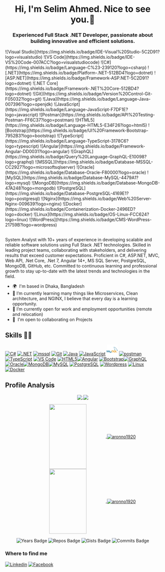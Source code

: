 <h1 align="center">Hi, I'm Selim Ahmed. Nice to see you.👋</h1>
<h3 align="center">Experienced Full Stack .NET Developer, passionate about building innovative and efficient solutions.</h3>
![Visual Studio](https://img.shields.io/badge/IDE-Visual%20Studio-5C2D91?logo=visualstudio)
![VS Code](https://img.shields.io/badge/IDE-VS%20Code-007ACC?logo=visualstudiocode)
![C#](https://img.shields.io/badge/Language-C%23-239120?logo=csharp)
![.NET](https://img.shields.io/badge/Platform-.NET-512BD4?logo=dotnet)
![ASP.NET](https://img.shields.io/badge/Framework-ASP.NET-5C2D91?logo=dotnet)
![.NET Core](https://img.shields.io/badge/Framework-.NET%20Core-512BD4?logo=dotnet)
![Git](https://img.shields.io/badge/Version%20Control-Git-F05032?logo=git)
![Java](https://img.shields.io/badge/Language-Java-007396?logo=openjdk)
![JavaScript](https://img.shields.io/badge/Language-JavaScript-F7DF1E?logo=javascript)
![Postman](https://img.shields.io/badge/API%20Testing-Postman-FF6C37?logo=postman)
![HTML5](https://img.shields.io/badge/Language-HTML5-E34F26?logo=html5)
![Bootstrap](https://img.shields.io/badge/UI%20Framework-Bootstrap-7952B3?logo=bootstrap)
![TypeScript](https://img.shields.io/badge/Language-TypeScript-3178C6?logo=typescript)
![Angular](https://img.shields.io/badge/Framework-Angular-DD0031?logo=angular)
![GraphQL](https://img.shields.io/badge/Query%20Language-GraphQL-E10098?logo=graphql)
![MSSQL](https://img.shields.io/badge/Database-MSSQL-CC2927?logo=microsoftsqlserver)
![Oracle](https://img.shields.io/badge/Database-Oracle-F80000?logo=oracle)
![MySQL](https://img.shields.io/badge/Database-MySQL-4479A1?logo=mysql)
![MongoDB](https://img.shields.io/badge/Database-MongoDB-47A248?logo=mongodb)
![PostgreSQL](https://img.shields.io/badge/Database-PostgreSQL-4169E1?logo=postgresql)
![Nginx](https://img.shields.io/badge/Web%20Server-Nginx-009639?logo=nginx)
![Docker](https://img.shields.io/badge/Containerization-Docker-2496ED?logo=docker)
![Linux](https://img.shields.io/badge/OS-Linux-FCC624?logo=linux)
![WordPress](https://img.shields.io/badge/CMS-WordPress-21759B?logo=wordpress)
<br /><br />
<p>System Analyst with 10+ years of experience in developing scalable and reliable software solutions using Full Stack .NET technologies. Skilled in leading project teams, collaborating with stakeholders, and delivering results that exceed customer expectations. Proficient in C#, ASP.NET, MVC, Web API, .Net Core, .Net 7, Angular 14+, MS SQL Server, PostgreSQL, MongoDB, GitHub, etc. Committed to continuous learning and professional growth to stay up-to-date with the latest trends and technologies in the field.</p>
<ul>
  <li>
    🌍  I'm based in Dhaka, Bangladesh
  </li>
  <li>
    🌱 I’m currently learning many things like Microservices, Clean architecture, and NGINX, I believe that every day is a learning opportunity. 
  </li>
  <li>
    👯 I’m currently open for work and employment opportunities (remote and relocation)
  </li>
  <li>
    🤝  I'm open to collaborating on Projects
  </li>
</ul>
<h2 align="left">Skills 👨‍💻</h2>
<p align="left">
<a href="https://docs.microsoft.com/en-us/dotnet/csharp/" target="_blank" rel="noreferrer">
  <img src="https://raw.githubusercontent.com/danielcranney/readme-generator/main/public/icons/skills/csharp-colored.svg" width="36" height="36" alt="C#" /></a>
    <a href="https://dotnet.microsoft.com/en-us/" target="_blank" rel="noreferrer">
    <img src="https://raw.githubusercontent.com/danielcranney/readme-generator/main/public/icons/skills/dot-net-colored.svg" width="36" height="36" alt=".NET" /></a>
  <a href="https://www.microsoft.com/en-us/sql-server" target="_blank" rel="nofollow"> 
  <img src="https://www.svgrepo.com/show/303229/microsoft-sql-server-logo.svg" width="36" height="36" style="max-width: 100%;" alt="mssql"/></a>
<a href="https://git-scm.com/" target="_blank" rel="noreferrer">
  <img src="https://raw.githubusercontent.com/danielcranney/readme-generator/main/public/icons/skills/git-colored.svg" width="36" height="36" alt="Git" /></a>
  <a href="https://www.oracle.com/java/" target="_blank" rel="noreferrer">
    <img src="https://raw.githubusercontent.com/danielcranney/readme-generator/main/public/icons/skills/java-colored.svg" width="36" height="36" alt="Java" /></a>
  <a href="https://developer.mozilla.org/en-US/docs/Web/JavaScript" target="_blank" rel="noreferrer">
    <img src="https://raw.githubusercontent.com/danielcranney/readme-generator/main/public/icons/skills/javascript-colored.svg" width="36" height="36" alt="JavaScript" /></a>
<a href="https://www.mysql.com/" target="_blank" rel="nofollow">
  <img src="https://raw.githubusercontent.com/devicons/devicon/master/icons/mysql/mysql-original-wordmark.svg" width="36" height="36" style="max-width: 100%;" alt="MySQL"/></a>
<a href="https://postman.com" target="_blank" rel="nofollow">
  <img src="https://www.vectorlogo.zone/logos/getpostman/getpostman-icon.svg" alt="postman" width="36" height="36" style="max-width: 100%;"/></a>
  <a href="https://www.typescriptlang.org/" target="_blank" rel="noreferrer">
    <img src="https://raw.githubusercontent.com/danielcranney/readme-generator/main/public/icons/skills/typescript-colored.svg" width="36" height="36" alt="TypeScript" /></a>
  <a href="https://code.visualstudio.com/" target="_blank" rel="noreferrer">
    <img src="https://raw.githubusercontent.com/danielcranney/readme-generator/main/public/icons/skills/visualstudiocode.svg" width="36" height="36" alt="VS Code" /></a>
  <a href="https://developer.mozilla.org/en-US/docs/Glossary/HTML5" target="_blank" rel="noreferrer"><img src="https://raw.githubusercontent.com/danielcranney/readme-generator/main/public/icons/skills/html5-colored.svg" width="36" height="36" alt="HTML5" /></a><a href="https://angular.io/" target="_blank" rel="noreferrer"><img src="https://raw.githubusercontent.com/danielcranney/readme-generator/main/public/icons/skills/angularjs-colored.svg" width="36" height="36" alt="Angular" /></a>
  <a href="https://getbootstrap.com/" target="_blank" rel="noreferrer"><img src="https://raw.githubusercontent.com/danielcranney/readme-generator/main/public/icons/skills/bootstrap-colored.svg" width="36" height="36" alt="Bootstrap" /></a><a href="https://graphql.org/" target="_blank" rel="noreferrer"><img src="https://raw.githubusercontent.com/danielcranney/readme-generator/main/public/icons/skills/graphql-colored.svg" width="36" height="36" alt="GraphQL" /></a><a href="https://www.oracle.com/uk/index.html" target="_blank" rel="noreferrer"><img src="https://raw.githubusercontent.com/danielcranney/readme-generator/main/public/icons/skills/oracle-colored.svg" width="36" height="36" alt="Oracle" /></a><a href="https://www.mongodb.com/" target="_blank" rel="noreferrer"><img src="https://raw.githubusercontent.com/danielcranney/readme-generator/main/public/icons/skills/mongodb-colored.svg" width="36" height="36" alt="MongoDB" /></a><a href="https://www.mysql.com/" target="_blank" rel="noreferrer"><img src="https://raw.githubusercontent.com/danielcranney/readme-generator/main/public/icons/skills/mysql-colored.svg" width="36" height="36" alt="MySQL" /></a>
  <a href="https://www.postgresql.org/" target="_blank" rel="noreferrer">
    <img src="https://raw.githubusercontent.com/danielcranney/readme-generator/main/public/icons/skills/postgresql-colored.svg" width="36" height="36" alt="PostgreSQL" /></a>
  <a href="https://wordpress.com" target="_blank" rel="noreferrer">
    <img src="https://raw.githubusercontent.com/danielcranney/readme-generator/main/public/icons/skills/wordpress-colored.svg" width="36" height="36" alt="Wordpress" /></a>
  <a href="https://www.linux.org" target="_blank" rel="noreferrer">
    <img src="https://raw.githubusercontent.com/danielcranney/readme-generator/main/public/icons/skills/linux-colored.svg" width="36" height="36" alt="Linux" /></a>
  <a href="https://www.docker.com/" target="_blank" rel="noreferrer">
    <img src="https://raw.githubusercontent.com/danielcranney/readme-generator/main/public/icons/skills/docker-colored.svg" width="36" height="36" alt="Docker" /></a>
</p>
<h2>Profile Analysis</h2>
<p align="center">
    <a href="https://github.com/aronno1920#gh-light-mode-only">
        <img height="210em" src="https://github-readme-stats.vercel.app/api?username=aronno1920&count_private=true&show_icons=true&include_all_commits=true&hide_border=true&hide=contribs,prs&line_height=28&theme=graywhite" align = "center"/>
    </a>
    <a href="https://github.com/aronno1920#gh-dark-mode-only">
        <img height="210em" src="https://github-readme-stats.vercel.app/api?username=aronno1920&count_private=true&show_icons=true&include_all_commits=true&hide_border=true&hide=contribs,prs&line_height=28&theme=dark" align = "center"/>
    </a>
</p>
<p align="center">
      <a href="https://github.com/aronno1920#gh-light-mode-only">
        <img height="210em" width="49%" src="https://github-readme-stats.vercel.app/api/top-langs/?username=aronno1920&count_private=true&show_icons=true&include_all_commits=true&layout=compact&hide_border=true&langs_count=10&theme=graywhite" align = "center"/>
        <img height="210em" width="49%" align="center" src="https://github-readme-streak-stats.herokuapp.com/?user=aronno1920&hide_border=true&theme=default" alt="aronno1920" /></a>
      <a href="https://github.com/aronno1920#gh-dark-mode-only">
        <img height="210em" width="49%" src="https://github-readme-stats.vercel.app/api/top-langs/?username=aronno1920&count_private=true&show_icons=true&include_all_commits=true&layout=compact&hide_border=true&langs_count=10&theme=dark" align = "center"/>
        <img height="210em" width="49%" align="center" src="https://github-readme-streak-stats.herokuapp.com/?user=aronno1920&hide_border=true&theme=dark" alt="aronno1920" />
    </a>
</p>

<div align="center">
  <img src="https://badges.pufler.dev/years/Aronno1920" alt="Years Badge">
  <img src="https://badges.pufler.dev/repos/Aronno1920" alt="Repos Badge">
  <img src="https://badges.pufler.dev/gists/Aronno1920" alt="Gists Badge">
  <img src="https://badges.pufler.dev/commits/yearly/Aronno1920" alt="Commits Badge">
</div>

### Where to find me

[![Linkedin](https://img.shields.io/badge/LinkedIn-0077B5?style=flat-square&logo=linkedin&logoColor=white)](https://www.linkedin.com/in/aronno1920/) 
[![Facebook](https://img.shields.io/badge/Facebook-1877F2?style=flat-square&logo=facebook&logoColor=white)](https://facebook.com/aronno1920)
